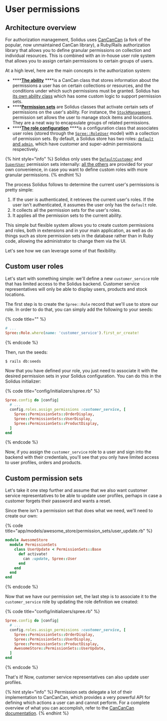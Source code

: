 # User permissions

## Architecture overview

For authorization management, Solidus uses [CanCanCan](https://github.com/CanCanCommunity/cancancan) \(a fork of the popular, now unmaintained CanCan library\), a Ruby/Rails authorization library that allows you to define granular permissions on collection and individual resources. This is combined with an in-house user role system that allows you to assign certain permissions to certain groups of users.

At a high level, here are the main concepts in the authorization system:

* \*\*\*\*[**The ability**](https://github.com/CanCanCommunity/cancancan#define-abilities) ****is a CanCan class that stores information about the permissions a user has on certain collections or resources, and the conditions under which such permissions must be granted. Solidus has [its own ability class](https://github.com/solidusio/solidus/blob/master/core/app/models/spree/ability.rb) which has some custom logic to support permission sets.
* \*\*\*\*[**Permission sets**](https://github.com/solidusio/solidus/tree/master/core/lib/spree/permission_sets) are Solidus classes that activate certain sets of permissions on the user's ability. For instance, the [`StockManagement`](https://github.com/solidusio/solidus/blob/master/core/lib/spree/permission_sets/stock_management.rb) permission set allows the user to manage stock items and locations. They are a neat way to encapsulate groups of related permissions.
* \*\*\*\*[**The role configuration**](https://github.com/solidusio/solidus/blob/master/core/lib/spree/core/role_configuration.rb) ****is a configuration class that associates user roles \(stored through the [`Spree::RoleUser`](https://github.com/solidusio/solidus/blob/master/core/app/models/spree/role_user.rb) model\) with a collection of permission sets. By default, a Solidus store has two roles: [`default` and `admin`](https://github.com/solidusio/solidus/blob/master/core/lib/spree/app_configuration.rb#L492), which have customer and super-admin permissions respectively.

{% hint style="info" %}
Solidus only uses the [`DefaultCustomer`](https://github.com/solidusio/solidus/blob/master/core/lib/spree/permission_sets/default_customer.rb) and [`SuperUser`](https://github.com/solidusio/solidus/blob/master/core/lib/spree/permission_sets/super_user.rb) permission sets internally: [all the others](https://github.com/solidusio/solidus/tree/master/core/lib/spree/permission_sets) are provided for your own convenience, in case you want to define custom roles with more granular permissions.
{% endhint %}

The process Solidus follows to determine the current user's permissions is pretty simple:

1. If the user is authenticated, it retrieves the current user's roles. If the user isn't authenticated, it assumes the user only has the `default` role.
2. It collects all the permission sets for the user's roles.
3. It applies all the permission sets to the current ability.

This simple but flexible system allows you to create custom permissions and roles, both in extensions and in your main application, as well as do things such as store permission sets in the database rather than in Ruby code, allowing the administrator to change them via the UI.

Let's see how we can leverage some of that flexibility.

## Custom user roles

Let's start with something simple: we'll define a new `customer_service` role that has limited access to the Solidus backend. Customer service representatives will only be able to display users, products and stock locations.

The first step is to create the `Spree::Role` record that we'll use to store our role. In order to do that, you can simply add the following to your seeds:

{% code title="" %}
```ruby
# ...
Spree::Role.where(name: 'customer_service').first_or_create!
```
{% endcode %}

Then, run the seeds:

```bash
$ rails db:seeds
```

Now that you have defined your role, you just need to associate it with the desired permission sets in your Solidus configuration. You can do this in the Solidus initializer:

{% code title="config/initializers/spree.rb" %}
```ruby
Spree.config do |config|
  # ...
  config.roles.assign_permissions :customer_service, [
    Spree::PermissionSets::OrderDisplay,
    Spree::PermissionSets::UserDisplay,
    Spree::PermissionSets::ProductDisplay,
  ]
end
```
{% endcode %}

Now, if you assign the `customer_service` role to a user and sign into the backend with their credentials, you'll see that you only have limited access to user profiles, orders and products.

## Custom permission sets

Let's take it one step further and assume that we also want customer service representatives to be able to update user profiles, perhaps in case a customer forgets their password and wants a reset.

Since there isn't a permission set that does what we need, we'll need to create our own:

{% code title="app/models/awesome\_store/permission\_sets/user\_update.rb" %}
```ruby
module AwesomeStore
  module PermissionSets
    class UserUpdate < PermissionSets::Base
      def activate!
        can :update, Spree::User
      end
    end
  end
end
```
{% endcode %}

Now that we have our permission set, the last step is to associate it to the `customer_service` role by updating the role definition we created:

{% code title="config/initializers/spree.rb" %}
```ruby
Spree.config do |config|
  # ...
  config.roles.assign_permissions :customer_service, [
    Spree::PermissionSets::OrderDisplay,
    Spree::PermissionSets::UserDisplay,
    Spree::PermissionSets::ProductDisplay,
    AwesomeStore::PermissionSets::UserUpdate,
  ]
end
```
{% endcode %}

That's it! Now, customer service representatives can also update user profiles.

{% hint style="info" %}
Permission sets delegate a lot of their implementation to CanCanCan, which provides a very powerful API for defining which actions a user can and cannot perform. For a complete overview of what you can accomplish, refer to the [CanCanCan documentation](https://github.com/CanCanCommunity/cancancan).
{% endhint %}

